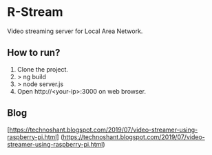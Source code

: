 # R-Stream

Video streaming server for Local Area Network.

## How to run?

1. Clone the  project.
2. \> ng build
3. \> node server.js
4. Open http://\<your-ip\>:3000 on web browser.

## Blog
[https://technoshant.blogspot.com/2019/07/video-streamer-using-raspberry-pi.html]
(https://technoshant.blogspot.com/2019/07/video-streamer-using-raspberry-pi.html)
